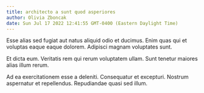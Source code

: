 ```yaml
---
title: architecto a sunt quod asperiores
author: Olivia Zboncak
date: Sun Jul 17 2022 12:41:55 GMT-0400 (Eastern Daylight Time)
---
```

Esse alias sed fugiat aut natus aliquid odio et ducimus. Enim quas qui et voluptas eaque eaque dolorem. Adipisci magnam voluptates sunt.

 Et dicta eum. Veritatis rem qui rerum voluptatem ullam. Sunt tenetur maiores alias illum rerum.

 Ad ea exercitationem esse a deleniti. Consequatur et excepturi. Nostrum aspernatur et repellendus. Repudiandae quasi sed illum.